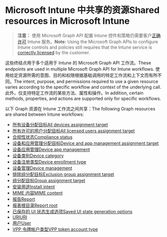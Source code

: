 # <a name="shared-resources-in-microsoft-intune"></a><span data-ttu-id="2afc5-101">Microsoft Intune 中共享的资源</span><span class="sxs-lookup"><span data-stu-id="2afc5-101">Shared resources in Microsoft Intune</span></span>

> <span data-ttu-id="2afc5-102">**注意：** 使用 Microsoft Graph API 配置 Intune 控件和策略仍需要客户[正确许可](https://www.microsoft.com/en-us/cloud-platform/microsoft-intune-pricing) Intune 服务。</span><span class="sxs-lookup"><span data-stu-id="2afc5-102">**Note:** Using the Microsoft Graph APIs to configure Intune controls and policies still requires that the Intune service is [correctly licensed](https://www.microsoft.com/en-us/cloud-platform/microsoft-intune-pricing) by the customer.</span></span>

<span data-ttu-id="2afc5-103">这些终结点用于多个适用于 Intune 的 Microsoft Graph API 工作流。</span><span class="sxs-lookup"><span data-stu-id="2afc5-103">These endpoints are used in multiple Microsoft Graph API for Intune workflows.</span></span>  <span data-ttu-id="2afc5-104">使用给定资源所需的意图、目的和权限根据基础调用的特定工作流和上下文而有所不同。</span><span class="sxs-lookup"><span data-stu-id="2afc5-104">The intent, purpose, and permissions required to use a given resource varies according to the specific workflow and context of the underlying call.</span></span>  <span data-ttu-id="2afc5-105">此外，仅支持特定工作流的某些方法、属性和操作。</span><span class="sxs-lookup"><span data-stu-id="2afc5-105">In addition, certain methods, properties, and actions are supported only for specific workflows.</span></span>

<span data-ttu-id="2afc5-106">以下 Graph 资源在 Intune 工作流之间共享：</span><span class="sxs-lookup"><span data-stu-id="2afc5-106">The following Graph resources are shared between Intune workflows:</span></span>

- [<span data-ttu-id="2afc5-107">所有设备分配目标</span><span class="sxs-lookup"><span data-stu-id="2afc5-107">All devices assignment target</span></span>](intune_shared_alldevicesassignmenttarget.md)
- [<span data-ttu-id="2afc5-108">所有许可的用户分配目标</span><span class="sxs-lookup"><span data-stu-id="2afc5-108">All licensed users assignment target</span></span>](intune_shared_alllicensedusersassignmenttarget.md)
- [<span data-ttu-id="2afc5-109">合规性状态</span><span class="sxs-lookup"><span data-stu-id="2afc5-109">Compliance status</span></span>](intune_shared_compliancestatus.md)
- [<span data-ttu-id="2afc5-110">设备和应用管理分配目标</span><span class="sxs-lookup"><span data-stu-id="2afc5-110">Device and app management assignment target</span></span>](intune_shared_deviceandappmanagementassignmenttarget.md)
- [<span data-ttu-id="2afc5-111">设备应用管理</span><span class="sxs-lookup"><span data-stu-id="2afc5-111">Device app management</span></span>](intune_shared_deviceappmanagement.md)
- [<span data-ttu-id="2afc5-112">设备类别</span><span class="sxs-lookup"><span data-stu-id="2afc5-112">Device category</span></span>](intune_shared_devicecategory.md)
- [<span data-ttu-id="2afc5-113">设备注册类型</span><span class="sxs-lookup"><span data-stu-id="2afc5-113">Device enrollment type</span></span>](intune_shared_deviceenrollmenttype.md)
- [<span data-ttu-id="2afc5-114">设备管理</span><span class="sxs-lookup"><span data-stu-id="2afc5-114">Device management</span></span>](intune_shared_devicemanagement.md)
- [<span data-ttu-id="2afc5-115">排除组分配目标</span><span class="sxs-lookup"><span data-stu-id="2afc5-115">Exclusion group assignment target</span></span>](intune_shared_exclusiongroupassignmenttarget.md)
- [<span data-ttu-id="2afc5-116">组分配目标</span><span class="sxs-lookup"><span data-stu-id="2afc5-116">Group assignment target</span></span>](intune_shared_groupassignmenttarget.md)
- [<span data-ttu-id="2afc5-117">安装用途</span><span class="sxs-lookup"><span data-stu-id="2afc5-117">Install intent</span></span>](intune_shared_installintent.md)
- [<span data-ttu-id="2afc5-118">MIME 内容</span><span class="sxs-lookup"><span data-stu-id="2afc5-118">MIME content</span></span>](intune_shared_mimecontent.md)
- [<span data-ttu-id="2afc5-119">报告</span><span class="sxs-lookup"><span data-stu-id="2afc5-119">Report</span></span>](intune_shared_report.md)
- [<span data-ttu-id="2afc5-120">报表根目录</span><span class="sxs-lookup"><span data-stu-id="2afc5-120">Report root</span></span>](intune_shared_reportroot.md)
- [<span data-ttu-id="2afc5-121">已保存的 UI 状态生成选项</span><span class="sxs-lookup"><span data-stu-id="2afc5-121">Saved UI state generation options</span></span>](intune_shared_saveduistategenerationoptions.md)
- [<span data-ttu-id="2afc5-122">URI</span><span class="sxs-lookup"><span data-stu-id="2afc5-122">URI</span></span>](intune_shared_uri.md)
- [<span data-ttu-id="2afc5-123">用户</span><span class="sxs-lookup"><span data-stu-id="2afc5-123">User</span></span>](intune_shared_user.md)
- [<span data-ttu-id="2afc5-124">VPP 令牌帐户类型</span><span class="sxs-lookup"><span data-stu-id="2afc5-124">VPP token account type</span></span>](intune_shared_vpptokenaccounttype.md)
